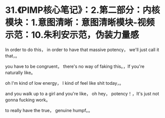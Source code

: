 # 31.《PIMP核心笔记》：2.第二部分：内核模块：1.意图清晰：意图清晰模块-视频示范：10.朱利安示范，伪装力量感

In order to do this， in order to have that massive potency， we'll just call it that，。

you have to be congruent， there's no way of faking this。，If you're naturally like。

 oh I'm kind of low energy， I kind of feel like shit today，。

and you walk up to a girl and you're like， oh hey， potency！，It's just not gonna fucking work。

 to really have the true， genuine humpf。。